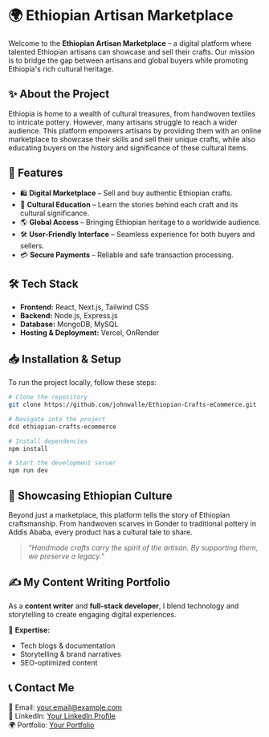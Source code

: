 # 🌍 Ethiopian Artisan Marketplace

Welcome to the **Ethiopian Artisan Marketplace** – a digital platform where talented Ethiopian artisans can showcase and sell their crafts. Our mission is to bridge the gap between artisans and global buyers while promoting Ethiopia's rich cultural heritage.

## ✨ About the Project
Ethiopia is home to a wealth of cultural treasures, from handwoven textiles to intricate pottery. However, many artisans struggle to reach a wider audience. This platform empowers artisans by providing them with an online marketplace to showcase their skills and sell their unique crafts, while also educating buyers on the history and significance of these cultural items.

## 🚀 Features
- 🛍 **Digital Marketplace** – Sell and buy authentic Ethiopian crafts.
- 📖 **Cultural Education** – Learn the stories behind each craft and its cultural significance.
- 🌎 **Global Access** – Bringing Ethiopian heritage to a worldwide audience.
- 🛠 **User-Friendly Interface** – Seamless experience for both buyers and sellers.
- 💳 **Secure Payments** – Reliable and safe transaction processing.

## 🛠 Tech Stack
- **Frontend:** React, Next.js, Tailwind CSS
- **Backend:** Node.js, Express.js
- **Database:** MongoDB, MySQL
- **Hosting & Deployment:** Vercel, OnRender

## 📥 Installation & Setup
To run the project locally, follow these steps:

```bash
# Clone the repository
git clone https://github.com/johnwalle/Ethiopian-Crafts-eCommerce.git

# Navigate into the project
dcd ethiopian-crafts-ecommerce

# Install dependencies
npm install

# Start the development server
npm run dev
```

## 🎨 Showcasing Ethiopian Culture
Beyond just a marketplace, this platform tells the story of Ethiopian craftsmanship. From handwoven scarves in Gonder to traditional pottery in Addis Ababa, every product has a cultural tale to share.

> _"Handmade crafts carry the spirit of the artisan. By supporting them, we preserve a legacy."_

## ✍️ My Content Writing Portfolio
As a **content writer** and **full-stack developer**, I blend technology and storytelling to create engaging digital experiences.

📌 **Expertise:**
- Tech blogs & documentation
- Storytelling & brand narratives
- SEO-optimized content

## 📞 Contact Me
📧 Email: [your.email@example.com](mailto:leojo1627@gmail,com)  
💼 LinkedIn: [Your LinkedIn Profile](https://linkedin.com/in/linkedin.com/in/yohanneswalle)  
🌍 Portfolio: [Your Portfolio](https://leojo-portfolio.vercel.app/)




